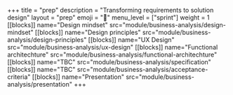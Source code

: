 +++
title = "prep"
description = "Transforming requirements to solution design"
layout = "prep"
emoji = "📅"
menu_level = ["sprint"]
weight = 1
[[blocks]]
name="Design mindset"
src="module/business-analysis/design-mindset"
[[blocks]]
name="Design principles"
src="module/business-analysis/design-principles"
[[blocks]]
name="UX Design"
src="module/business-analysis/ux-design"
[[blocks]]
name="Functional architechture"
src="module/business-analysis/functional-architechture"
[[blocks]]
name="TBC"
src="module/business-analysis/specification"
[[blocks]]
name="TBC"
src="module/business-analysis/acceptance-criteria"
[[blocks]]
name="Presentation"
src="module/business-analysis/presentation"
+++